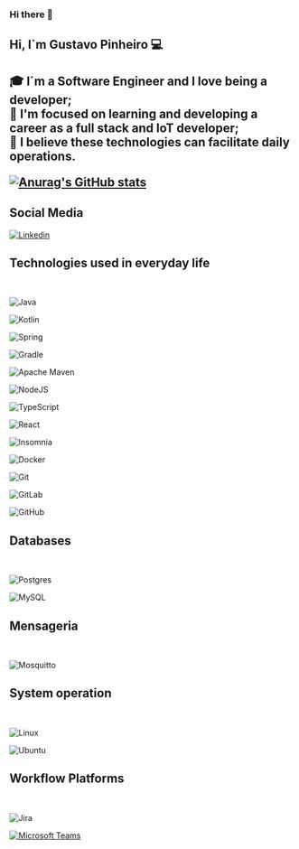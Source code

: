 ### Hi there 👋

<!--
**GustavoLPS/GustavoLPS** is a ✨ _special_ ✨ repository because its `README.md` (this file) appears on your GitHub profile.

Here are some ideas to get you started:

- 🔭 I’m currently working on ...
- 🌱 I’m currently learning ...
- 👯 I’m looking to collaborate on ...
- 🤔 I’m looking for help with ...
- 💬 Ask me about ...
- 📫 How to reach me: ...
- 😄 Pronouns: ...
- ⚡ Fun fact: ...
-->
<H2> Hi, I`m Gustavo Pinheiro 💻<H2>
<p> 
🎓 I´m a Software Engineer and I love being a developer; <br/>
🔭 I'm focused on learning and developing a career as a full stack and IoT developer; <br/>
🌱 I believe these technologies can facilitate daily operations. <br/>
 </p>
  
[![Anurag's GitHub stats](https://github-readme-stats.vercel.app/api?username=GustavoLPS&show_icons=true&theme=tokyonight)](https://github.com/anuraghazra/github-readme-stats)

## Social Media

[![Linkedin](https://img.shields.io/badge/adilson-tavares-53827799?style=for-the-badge&logo=linkedin&logoColor=white)](https://www.linkedin.com/in/gustavo-pinheiro-developer/)

## Technologies used in everyday life
<div style="display: inline_block"><br/>
 
   ![Java](https://img.shields.io/badge/java-%23ED8B00.svg?style=for-the-badge&logo=openjdk&logoColor=white)
 
   ![Kotlin](https://img.shields.io/badge/kotlin-%237F52FF.svg?style=for-the-badge&logo=kotlin&logoColor=white)
    
   ![Spring](https://img.shields.io/badge/spring-%236DB33F.svg?style=for-the-badge&logo=spring&logoColor=white)
    
   ![Gradle](https://img.shields.io/badge/Gradle-02303A.svg?style=for-the-badge&logo=Gradle&logoColor=white)
    
   ![Apache Maven](https://img.shields.io/badge/Apache%20Maven-C71A36?style=for-the-badge&logo=Apache%20Maven&logoColor=white)
    
   ![NodeJS](https://img.shields.io/badge/node.js-6DA55F?style=for-the-badge&logo=node.js&logoColor=white)
    
   ![TypeScript](https://img.shields.io/badge/typescript-%23007ACC.svg?style=for-the-badge&logo=typescript&logoColor=white)
    
   ![React](https://img.shields.io/badge/react-%2320232a.svg?style=for-the-badge&logo=react&logoColor=%2361DAFB)
    
   ![Insomnia](https://img.shields.io/badge/Insomnia-black?style=for-the-badge&logo=insomnia&logoColor=5849BE)
    
   ![Docker](https://img.shields.io/badge/docker-%230db7ed.svg?style=for-the-badge&logo=docker&logoColor=white)
    
   ![Git](https://img.shields.io/badge/git-%23F05033.svg?style=for-the-badge&logo=git&logoColor=white)
   
   ![GitLab](https://img.shields.io/badge/gitlab-%23181717.svg?style=for-the-badge&logo=gitlab&logoColor=white)
   
   ![GitHub](https://img.shields.io/badge/github-%23121011.svg?style=for-the-badge&logo=github&logoColor=white)
   
</div>  

## Databases
  
<div style="display: inline_block"><br/>
   
   ![Postgres](https://img.shields.io/badge/postgres-%23316192.svg?style=for-the-badge&logo=postgresql&logoColor=white)
 
   ![MySQL](https://img.shields.io/badge/mysql-4479A1.svg?style=for-the-badge&logo=mysql&logoColor=white)
   
</div>

## Mensageria

<div style="display: inline_block"><br/>
 
   ![Mosquitto](https://img.shields.io/badge/mosquitto-%233C5280.svg?style=for-the-badge&logo=eclipsemosquitto&logoColor=white)
 
</div>

## System operation 
  
<div style="display: inline_block"><br/>
 
   ![Linux](https://img.shields.io/badge/Linux-FCC624?style=for-the-badge&logo=linux&logoColor=black)
   
   ![Ubuntu](https://img.shields.io/badge/Ubuntu-E95420?style=for-the-badge&logo=ubuntu&logoColor=white)
   
</div>
  
## Workflow Platforms
<div style="display: inline_block"><br/>
  	
   ![Jira](https://img.shields.io/badge/jira-%230A0FFF.svg?style=for-the-badge&logo=jira&logoColor=white)
 
   [![Microsoft Teams](https://img.shields.io/badge/Microsoft%20Teams-6264A7?logo=microsoftteams&logoColor=fff&)](#)
  
</div>
  
 
